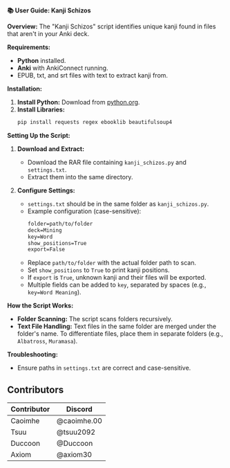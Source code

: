 **📚 User Guide: Kanji Schizos**

**Overview:**
The "Kanji Schizos" script identifies unique kanji found in files that aren't in your Anki deck.

**Requirements:**
- **Python** installed.
- **Anki** with AnkiConnect running.
- EPUB, txt, and srt files with text to extract kanji from.

**Installation:**
1. **Install Python:** Download from [python.org](https://www.python.org/).
2. **Install Libraries:**
   ```bash
   pip install requests regex ebooklib beautifulsoup4
   ```

**Setting Up the Script:**
1. **Download and Extract:**
   - Download the RAR file containing `kanji_schizos.py` and `settings.txt`.
   - Extract them into the same directory.
   
2. **Configure Settings:**
   - `settings.txt` should be in the same folder as `kanji_schizos.py`.
   - Example configuration (case-sensitive):
     ```txt
     folder=path/to/folder
     deck=Mining
     key=Word
     show_positions=True
     export=False
     ```
   - Replace `path/to/folder` with the actual folder path to scan.
   - Set `show_positions` to `True` to print kanji positions.
   - If `export` is `True`, unknown kanji and their files will be exported.
   - Multiple fields can be added to `key`, separated by spaces (e.g., `key=Word Meaning`).

**How the Script Works:**
- **Folder Scanning:** The script scans folders recursively.
- **Text File Handling:** Text files in the same folder are merged under the folder's name. To differentiate files, place them in separate folders (e.g., `Albatross`, `Muramasa`).

**Troubleshooting:**
- Ensure paths in `settings.txt` are correct and case-sensitive.

## Contributors

| Contributor | Discord |
| ----------- | ---------------|
| Caoimhe | @caoimhe.00
| Tsuu | @tsuu2092
| Duccoon | @Duccoon
| Axiom | @axiom30
